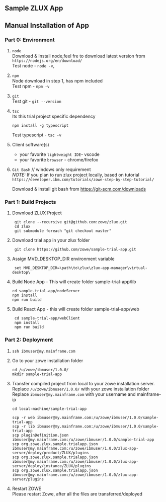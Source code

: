 ## Sample ZLUX App


## Manual Installation of App

### Part 0: Environment
1) `node`  
   Download & Install node,feel fre to download latest version from `https://nodejs.org/en/download/`   
   Test node - `node -v`,  
1) `npm`  
   Node download in step 1, has npm included  
   Test npm - `npm -v`
1) `git`  
   Test git - `git --version`
1) `tsc`   
   Its this trial project specific dependency 
   ```
   npm install -g typescript
   ``` 
   Test typescript - `tsc -v`
1) Client software(s)
   * your favorite `lightweight IDE`- vscode
   * your favorite `browser` - chrome/firefox
1) `Git Bash` // windows only requirement   
   *NOTE:* If you plan to run zlux project locally, based on tutorial      
   `https://developer.ibm.com/tutorials/zowe-step-by-step-tutorial/`     

   Download & install git bash from https://git-scm.com/downloads   


### Part 1: Build Projects
1) Download ZLUX Project
   ```
    git clone --recursive git@github.com:zowe/zlux.git
    cd zlux
    git submodule foreach "git checkout master"
   ```

1) Download trial app in your zlux folder
   ```
    git clone https://github.com/zowe/sample-trial-app.git
   ```

1) Assign MVD_DESKTOP_DIR environment variable
    ```
     set MVD_DESKTOP_DIR=\path\to\zlux\zlux-app-manager\virtual-desktop\
    ```

1) Build Node App - This will create folder sample-trial-app/lib
    ```
    cd sample-trial-app/nodeServer 
    npm install
    npm run build
    ```
    
1) Build React App - this will create folder sample-trial-app/web   

   ```
    cd sample-trial-app/webClient
    npm install
    npm run build
    ```

### Part 2: Deployment
1) `ssh ibmuser@my.mainframe.com`

2) Go to your zowe installation folder
    ```
    cd /u/zowe/ibmuser/1.0.0/
    mkdir sample-trial-app
    ```

3) Transfer compiled project from local to your zowe installation server.  
Replace `/u/zowe/ibmuser/1.0.0/` with your zowe installation folder  
Replace `ibmuser@my.mainframe.com` with your username and mainframe-ip  

    ```
    cd local-machine/sample-trial-app

    scp -r web ibmuser@my.mainframe.com:/u/zowe/ibmuser/1.0.0/sample-trial-app
    scp -r lib ibmuser@my.mainframe.com:/u/zowe/ibmuser/1.0.0/sample-trial-app
    scp pluginDefinition.json ibmuser@my.mainframe.com:/u/zowe/ibmuser/1.0.0/sample-trial-app
    scp org.zowe.zlux.sample.trialapp.json ibmuser@my.mainframe.com:/u/zowe/ibmuser/1.0.0/zlux-app-server/deploy/product/ZLUX/plugins
    scp org.zowe.zlux.sample.trialapp.json ibmuser@my.mainframe.com:/u/zowe/ibmuser/1.0.0/zlux-app-server/deploy/instance/ZLUX/plugins
    scp org.zowe.zlux.sample.trialapp.json ibmuser@my.mainframe.com:/u/zowe/ibmuser/1.0.0/zlux-app-server/plugins

    ```

4) Restart ZOWE  
Please restart Zowe, after all the files are transferred/deployed    
